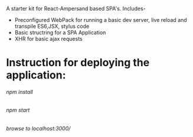 A starter kit for React-Ampersand based SPA's.
Includes-
- Preconfigured WebPack for running a basic dev server, live reload and transpile ES6,JSX, stylus code
- Basic structring for a SPA Application
- XHR for basic ajax requests


Instruction for deploying the application:
=======
###### npm install
###### npm start
###### browse to localhost:3000/